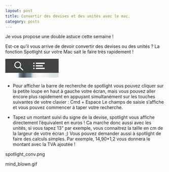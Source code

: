 ```yaml
---
layout: post
title: Convertir des devises et des unités avec le mac.
category: posts
---
```


Je vous propose une double astuce cette semaine !

Est-ce qu’il vous arrive de devoir convertir des devises ou des unités ? La fonction Spotlight sur votre Mac sait le faire très rapidement !

![spotlight_icon](/images/spotlight_icon.png)
 
- Pour afficher la barre de recherche de spotlight vous pouvez cliquer sur la petite loupe en haut à gauche votre écran, mais vous pouvez aller encore plus rapidement en appuyant simultanément sur les touches suivantes de votre clavier :
Cmd + Espace
Le champs de saisie s’affiche et vous pouvez commencer à taper votre recherche.

- Tapez un montant suivi du signe de la devise, spotlight vous affiche directement l’équivalent en euros ! Ca marche donc aussi avec les unités, si vous tapez 13” par exemple, vous connaitrez la taille en cm de la largeur de votre écran ;)
Vous pouvez demander aussi à spotlight de faire des calculs simples. Par exemple, 14,90*1,2 vous donnera le montant avec la TVA ajoutée !

spotlight_conv.png



mind_blown.gif
